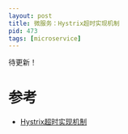 ```yaml
---
layout: post
title: 微服务：Hystrix超时实现机制
pid: 473
tags: [microservice]
---
```



待更新！



# 参考
+ [Hystrix超时实现机制](https://www.cnblogs.com/duanxz/p/10950012.html)